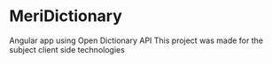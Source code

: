 # MeriDictionary
Angular app using Open Dictionary API
This project was made for the subject client side technologies
